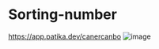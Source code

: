 # Sorting-number
https://app.patika.dev/canercanbo
![image](https://user-images.githubusercontent.com/107541646/218301109-6248a4b8-4770-43b9-94f5-c7aee623b82b.png)
